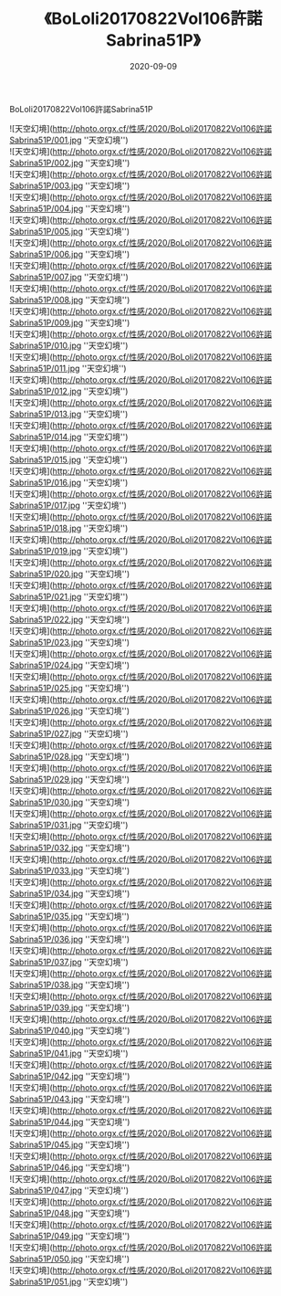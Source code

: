 ﻿---
layout: post
title:  《BoLoli20170822Vol106許諾Sabrina51P》
date:   2020-09-09
image: http://photo.orgx.cf/性感/2020/BoLoli20170822Vol106許諾Sabrina51P/000.jpg
categories: [美女, 性感, 泳衣]
---

BoLoli20170822Vol106許諾Sabrina51P



![天空幻境](http://photo.orgx.cf/性感/2020/BoLoli20170822Vol106許諾Sabrina51P/001.jpg ''天空幻境'') <br>
![天空幻境](http://photo.orgx.cf/性感/2020/BoLoli20170822Vol106許諾Sabrina51P/002.jpg ''天空幻境'') <br>
![天空幻境](http://photo.orgx.cf/性感/2020/BoLoli20170822Vol106許諾Sabrina51P/003.jpg ''天空幻境'') <br>
![天空幻境](http://photo.orgx.cf/性感/2020/BoLoli20170822Vol106許諾Sabrina51P/004.jpg ''天空幻境'') <br>
![天空幻境](http://photo.orgx.cf/性感/2020/BoLoli20170822Vol106許諾Sabrina51P/005.jpg ''天空幻境'') <br>
![天空幻境](http://photo.orgx.cf/性感/2020/BoLoli20170822Vol106許諾Sabrina51P/006.jpg ''天空幻境'') <br>
![天空幻境](http://photo.orgx.cf/性感/2020/BoLoli20170822Vol106許諾Sabrina51P/007.jpg ''天空幻境'') <br>
![天空幻境](http://photo.orgx.cf/性感/2020/BoLoli20170822Vol106許諾Sabrina51P/008.jpg ''天空幻境'') <br>
![天空幻境](http://photo.orgx.cf/性感/2020/BoLoli20170822Vol106許諾Sabrina51P/009.jpg ''天空幻境'') <br>
![天空幻境](http://photo.orgx.cf/性感/2020/BoLoli20170822Vol106許諾Sabrina51P/010.jpg ''天空幻境'') <br>
![天空幻境](http://photo.orgx.cf/性感/2020/BoLoli20170822Vol106許諾Sabrina51P/011.jpg ''天空幻境'') <br>
![天空幻境](http://photo.orgx.cf/性感/2020/BoLoli20170822Vol106許諾Sabrina51P/012.jpg ''天空幻境'') <br>
![天空幻境](http://photo.orgx.cf/性感/2020/BoLoli20170822Vol106許諾Sabrina51P/013.jpg ''天空幻境'') <br>
![天空幻境](http://photo.orgx.cf/性感/2020/BoLoli20170822Vol106許諾Sabrina51P/014.jpg ''天空幻境'') <br>
![天空幻境](http://photo.orgx.cf/性感/2020/BoLoli20170822Vol106許諾Sabrina51P/015.jpg ''天空幻境'') <br>
![天空幻境](http://photo.orgx.cf/性感/2020/BoLoli20170822Vol106許諾Sabrina51P/016.jpg ''天空幻境'') <br>
![天空幻境](http://photo.orgx.cf/性感/2020/BoLoli20170822Vol106許諾Sabrina51P/017.jpg ''天空幻境'') <br>
![天空幻境](http://photo.orgx.cf/性感/2020/BoLoli20170822Vol106許諾Sabrina51P/018.jpg ''天空幻境'') <br>
![天空幻境](http://photo.orgx.cf/性感/2020/BoLoli20170822Vol106許諾Sabrina51P/019.jpg ''天空幻境'') <br>
![天空幻境](http://photo.orgx.cf/性感/2020/BoLoli20170822Vol106許諾Sabrina51P/020.jpg ''天空幻境'') <br>
![天空幻境](http://photo.orgx.cf/性感/2020/BoLoli20170822Vol106許諾Sabrina51P/021.jpg ''天空幻境'') <br>
![天空幻境](http://photo.orgx.cf/性感/2020/BoLoli20170822Vol106許諾Sabrina51P/022.jpg ''天空幻境'') <br>
![天空幻境](http://photo.orgx.cf/性感/2020/BoLoli20170822Vol106許諾Sabrina51P/023.jpg ''天空幻境'') <br>
![天空幻境](http://photo.orgx.cf/性感/2020/BoLoli20170822Vol106許諾Sabrina51P/024.jpg ''天空幻境'') <br>
![天空幻境](http://photo.orgx.cf/性感/2020/BoLoli20170822Vol106許諾Sabrina51P/025.jpg ''天空幻境'') <br>
![天空幻境](http://photo.orgx.cf/性感/2020/BoLoli20170822Vol106許諾Sabrina51P/026.jpg ''天空幻境'') <br>
![天空幻境](http://photo.orgx.cf/性感/2020/BoLoli20170822Vol106許諾Sabrina51P/027.jpg ''天空幻境'') <br>
![天空幻境](http://photo.orgx.cf/性感/2020/BoLoli20170822Vol106許諾Sabrina51P/028.jpg ''天空幻境'') <br>
![天空幻境](http://photo.orgx.cf/性感/2020/BoLoli20170822Vol106許諾Sabrina51P/029.jpg ''天空幻境'') <br>
![天空幻境](http://photo.orgx.cf/性感/2020/BoLoli20170822Vol106許諾Sabrina51P/030.jpg ''天空幻境'') <br>
![天空幻境](http://photo.orgx.cf/性感/2020/BoLoli20170822Vol106許諾Sabrina51P/031.jpg ''天空幻境'') <br>
![天空幻境](http://photo.orgx.cf/性感/2020/BoLoli20170822Vol106許諾Sabrina51P/032.jpg ''天空幻境'') <br>
![天空幻境](http://photo.orgx.cf/性感/2020/BoLoli20170822Vol106許諾Sabrina51P/033.jpg ''天空幻境'') <br>
![天空幻境](http://photo.orgx.cf/性感/2020/BoLoli20170822Vol106許諾Sabrina51P/034.jpg ''天空幻境'') <br>
![天空幻境](http://photo.orgx.cf/性感/2020/BoLoli20170822Vol106許諾Sabrina51P/035.jpg ''天空幻境'') <br>
![天空幻境](http://photo.orgx.cf/性感/2020/BoLoli20170822Vol106許諾Sabrina51P/036.jpg ''天空幻境'') <br>
![天空幻境](http://photo.orgx.cf/性感/2020/BoLoli20170822Vol106許諾Sabrina51P/037.jpg ''天空幻境'') <br>
![天空幻境](http://photo.orgx.cf/性感/2020/BoLoli20170822Vol106許諾Sabrina51P/038.jpg ''天空幻境'') <br>
![天空幻境](http://photo.orgx.cf/性感/2020/BoLoli20170822Vol106許諾Sabrina51P/039.jpg ''天空幻境'') <br>
![天空幻境](http://photo.orgx.cf/性感/2020/BoLoli20170822Vol106許諾Sabrina51P/040.jpg ''天空幻境'') <br>
![天空幻境](http://photo.orgx.cf/性感/2020/BoLoli20170822Vol106許諾Sabrina51P/041.jpg ''天空幻境'') <br>
![天空幻境](http://photo.orgx.cf/性感/2020/BoLoli20170822Vol106許諾Sabrina51P/042.jpg ''天空幻境'') <br>
![天空幻境](http://photo.orgx.cf/性感/2020/BoLoli20170822Vol106許諾Sabrina51P/043.jpg ''天空幻境'') <br>
![天空幻境](http://photo.orgx.cf/性感/2020/BoLoli20170822Vol106許諾Sabrina51P/044.jpg ''天空幻境'') <br>
![天空幻境](http://photo.orgx.cf/性感/2020/BoLoli20170822Vol106許諾Sabrina51P/045.jpg ''天空幻境'') <br>
![天空幻境](http://photo.orgx.cf/性感/2020/BoLoli20170822Vol106許諾Sabrina51P/046.jpg ''天空幻境'') <br>
![天空幻境](http://photo.orgx.cf/性感/2020/BoLoli20170822Vol106許諾Sabrina51P/047.jpg ''天空幻境'') <br>
![天空幻境](http://photo.orgx.cf/性感/2020/BoLoli20170822Vol106許諾Sabrina51P/048.jpg ''天空幻境'') <br>
![天空幻境](http://photo.orgx.cf/性感/2020/BoLoli20170822Vol106許諾Sabrina51P/049.jpg ''天空幻境'') <br>
![天空幻境](http://photo.orgx.cf/性感/2020/BoLoli20170822Vol106許諾Sabrina51P/050.jpg ''天空幻境'') <br>
![天空幻境](http://photo.orgx.cf/性感/2020/BoLoli20170822Vol106許諾Sabrina51P/051.jpg ''天空幻境'') <br>